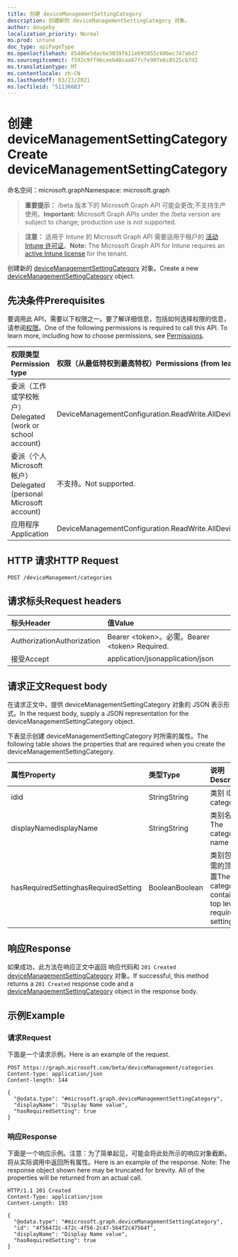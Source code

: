 ```yaml
---
title: 创建 deviceManagementSettingCategory
description: 创建新的 deviceManagementSettingCategory 对象。
author: dougeby
localization_priority: Normal
ms.prod: intune
doc_type: apiPageType
ms.openlocfilehash: 85406e5dac6e3039f611e693855c606ec747a6d7
ms.sourcegitcommit: f592c9ff96ceeb40caa67fcfe90fe6c8525cb7d2
ms.translationtype: MT
ms.contentlocale: zh-CN
ms.lasthandoff: 03/23/2021
ms.locfileid: "51136683"
---
```

# <a name="create-devicemanagementsettingcategory"></a><span data-ttu-id="c00f2-103">创建 deviceManagementSettingCategory</span><span class="sxs-lookup"><span data-stu-id="c00f2-103">Create deviceManagementSettingCategory</span></span>

<span data-ttu-id="c00f2-104">命名空间：microsoft.graph</span><span class="sxs-lookup"><span data-stu-id="c00f2-104">Namespace: microsoft.graph</span></span>

> <span data-ttu-id="c00f2-105">**重要提示：** /beta 版本下的 Microsoft Graph API 可能会更改;不支持生产使用。</span><span class="sxs-lookup"><span data-stu-id="c00f2-105">**Important:** Microsoft Graph APIs under the /beta version are subject to change; production use is not supported.</span></span>

> <span data-ttu-id="c00f2-106">**注意：** 适用于 Intune 的 Microsoft Graph API 需要适用于租户的 [活动 Intune 许可证](https://go.microsoft.com/fwlink/?linkid=839381)。</span><span class="sxs-lookup"><span data-stu-id="c00f2-106">**Note:** The Microsoft Graph API for Intune requires an [active Intune license](https://go.microsoft.com/fwlink/?linkid=839381) for the tenant.</span></span>

<span data-ttu-id="c00f2-107">创建新的 [deviceManagementSettingCategory](../resources/intune-deviceintent-devicemanagementsettingcategory.md) 对象。</span><span class="sxs-lookup"><span data-stu-id="c00f2-107">Create a new [deviceManagementSettingCategory](../resources/intune-deviceintent-devicemanagementsettingcategory.md) object.</span></span>

## <a name="prerequisites"></a><span data-ttu-id="c00f2-108">先决条件</span><span class="sxs-lookup"><span data-stu-id="c00f2-108">Prerequisites</span></span>
<span data-ttu-id="c00f2-p101">要调用此 API，需要以下权限之一。要了解详细信息，包括如何选择权限的信息，请参阅[权限](/graph/permissions-reference)。</span><span class="sxs-lookup"><span data-stu-id="c00f2-p101">One of the following permissions is required to call this API. To learn more, including how to choose permissions, see [Permissions](/graph/permissions-reference).</span></span>

|<span data-ttu-id="c00f2-111">权限类型</span><span class="sxs-lookup"><span data-stu-id="c00f2-111">Permission type</span></span>|<span data-ttu-id="c00f2-112">权限（从最低特权到最高特权）</span><span class="sxs-lookup"><span data-stu-id="c00f2-112">Permissions (from least to most privileged)</span></span>|
|:---|:---|
|<span data-ttu-id="c00f2-113">委派（工作或学校帐户）</span><span class="sxs-lookup"><span data-stu-id="c00f2-113">Delegated (work or school account)</span></span>|<span data-ttu-id="c00f2-114">DeviceManagementConfiguration.ReadWrite.All</span><span class="sxs-lookup"><span data-stu-id="c00f2-114">DeviceManagementConfiguration.ReadWrite.All</span></span>|
|<span data-ttu-id="c00f2-115">委派（个人 Microsoft 帐户）</span><span class="sxs-lookup"><span data-stu-id="c00f2-115">Delegated (personal Microsoft account)</span></span>|<span data-ttu-id="c00f2-116">不支持。</span><span class="sxs-lookup"><span data-stu-id="c00f2-116">Not supported.</span></span>|
|<span data-ttu-id="c00f2-117">应用程序</span><span class="sxs-lookup"><span data-stu-id="c00f2-117">Application</span></span>|<span data-ttu-id="c00f2-118">DeviceManagementConfiguration.ReadWrite.All</span><span class="sxs-lookup"><span data-stu-id="c00f2-118">DeviceManagementConfiguration.ReadWrite.All</span></span>|

## <a name="http-request"></a><span data-ttu-id="c00f2-119">HTTP 请求</span><span class="sxs-lookup"><span data-stu-id="c00f2-119">HTTP Request</span></span>
<!-- {
  "blockType": "ignored"
}
-->
``` http
POST /deviceManagement/categories
```

## <a name="request-headers"></a><span data-ttu-id="c00f2-120">请求标头</span><span class="sxs-lookup"><span data-stu-id="c00f2-120">Request headers</span></span>
|<span data-ttu-id="c00f2-121">标头</span><span class="sxs-lookup"><span data-stu-id="c00f2-121">Header</span></span>|<span data-ttu-id="c00f2-122">值</span><span class="sxs-lookup"><span data-stu-id="c00f2-122">Value</span></span>|
|:---|:---|
|<span data-ttu-id="c00f2-123">Authorization</span><span class="sxs-lookup"><span data-stu-id="c00f2-123">Authorization</span></span>|<span data-ttu-id="c00f2-124">Bearer &lt;token&gt;。必需。</span><span class="sxs-lookup"><span data-stu-id="c00f2-124">Bearer &lt;token&gt; Required.</span></span>|
|<span data-ttu-id="c00f2-125">接受</span><span class="sxs-lookup"><span data-stu-id="c00f2-125">Accept</span></span>|<span data-ttu-id="c00f2-126">application/json</span><span class="sxs-lookup"><span data-stu-id="c00f2-126">application/json</span></span>|

## <a name="request-body"></a><span data-ttu-id="c00f2-127">请求正文</span><span class="sxs-lookup"><span data-stu-id="c00f2-127">Request body</span></span>
<span data-ttu-id="c00f2-128">在请求正文中，提供 deviceManagementSettingCategory 对象的 JSON 表示形式。</span><span class="sxs-lookup"><span data-stu-id="c00f2-128">In the request body, supply a JSON representation for the deviceManagementSettingCategory object.</span></span>

<span data-ttu-id="c00f2-129">下表显示创建 deviceManagementSettingCategory 时所需的属性。</span><span class="sxs-lookup"><span data-stu-id="c00f2-129">The following table shows the properties that are required when you create the deviceManagementSettingCategory.</span></span>

|<span data-ttu-id="c00f2-130">属性</span><span class="sxs-lookup"><span data-stu-id="c00f2-130">Property</span></span>|<span data-ttu-id="c00f2-131">类型</span><span class="sxs-lookup"><span data-stu-id="c00f2-131">Type</span></span>|<span data-ttu-id="c00f2-132">说明</span><span class="sxs-lookup"><span data-stu-id="c00f2-132">Description</span></span>|
|:---|:---|:---|
|<span data-ttu-id="c00f2-133">id</span><span class="sxs-lookup"><span data-stu-id="c00f2-133">id</span></span>|<span data-ttu-id="c00f2-134">String</span><span class="sxs-lookup"><span data-stu-id="c00f2-134">String</span></span>|<span data-ttu-id="c00f2-135">类别 ID</span><span class="sxs-lookup"><span data-stu-id="c00f2-135">The category ID</span></span>|
|<span data-ttu-id="c00f2-136">displayName</span><span class="sxs-lookup"><span data-stu-id="c00f2-136">displayName</span></span>|<span data-ttu-id="c00f2-137">String</span><span class="sxs-lookup"><span data-stu-id="c00f2-137">String</span></span>|<span data-ttu-id="c00f2-138">类别名称</span><span class="sxs-lookup"><span data-stu-id="c00f2-138">The category name</span></span>|
|<span data-ttu-id="c00f2-139">hasRequiredSetting</span><span class="sxs-lookup"><span data-stu-id="c00f2-139">hasRequiredSetting</span></span>|<span data-ttu-id="c00f2-140">Boolean</span><span class="sxs-lookup"><span data-stu-id="c00f2-140">Boolean</span></span>|<span data-ttu-id="c00f2-141">类别包含所需的顶级设置</span><span class="sxs-lookup"><span data-stu-id="c00f2-141">The category contains top level required setting</span></span>|



## <a name="response"></a><span data-ttu-id="c00f2-142">响应</span><span class="sxs-lookup"><span data-stu-id="c00f2-142">Response</span></span>
<span data-ttu-id="c00f2-143">如果成功，此方法在响应正文中返回 响应代码和 `201 Created` [deviceManagementSettingCategory](../resources/intune-deviceintent-devicemanagementsettingcategory.md) 对象。</span><span class="sxs-lookup"><span data-stu-id="c00f2-143">If successful, this method returns a `201 Created` response code and a [deviceManagementSettingCategory](../resources/intune-deviceintent-devicemanagementsettingcategory.md) object in the response body.</span></span>

## <a name="example"></a><span data-ttu-id="c00f2-144">示例</span><span class="sxs-lookup"><span data-stu-id="c00f2-144">Example</span></span>

### <a name="request"></a><span data-ttu-id="c00f2-145">请求</span><span class="sxs-lookup"><span data-stu-id="c00f2-145">Request</span></span>
<span data-ttu-id="c00f2-146">下面是一个请求示例。</span><span class="sxs-lookup"><span data-stu-id="c00f2-146">Here is an example of the request.</span></span>
``` http
POST https://graph.microsoft.com/beta/deviceManagement/categories
Content-type: application/json
Content-length: 144

{
  "@odata.type": "#microsoft.graph.deviceManagementSettingCategory",
  "displayName": "Display Name value",
  "hasRequiredSetting": true
}
```

### <a name="response"></a><span data-ttu-id="c00f2-147">响应</span><span class="sxs-lookup"><span data-stu-id="c00f2-147">Response</span></span>
<span data-ttu-id="c00f2-p102">下面是一个响应示例。注意：为了简单起见，可能会将此处所示的响应对象截断。将从实际调用中返回所有属性。</span><span class="sxs-lookup"><span data-stu-id="c00f2-p102">Here is an example of the response. Note: The response object shown here may be truncated for brevity. All of the properties will be returned from an actual call.</span></span>
``` http
HTTP/1.1 201 Created
Content-Type: application/json
Content-Length: 193

{
  "@odata.type": "#microsoft.graph.deviceManagementSettingCategory",
  "id": "4f56472c-472c-4f56-2c47-564f2c47564f",
  "displayName": "Display Name value",
  "hasRequiredSetting": true
}
```





